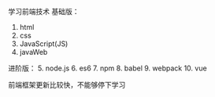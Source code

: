 学习前端技术
基础版：
1.  html
2.  css
3.  JavaScript(JS)
4.  javaWeb

进阶版：
5.  node.js
6.  es6
7.  npm
8.  babel
9.  webpack
10. vue

前端框架更新比较快，不能够停下学习

